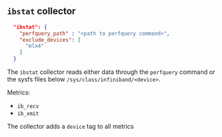 
## `ibstat` collector

```json
  "ibstat": {
    "perfquery_path" : "<path to perfquery command>",
    "exclude_devices": [
      "mlx4"
    ]
  }
```

The `ibstat` collector reads either data through the `perfquery` command or the sysfs files below `/sys/class/infiniband/<device>`.

Metrics:
* `ib_recv`
* `ib_xmit`

The collector adds a `device` tag to all metrics
